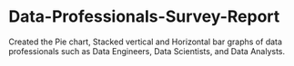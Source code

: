 # Data-Professionals-Survey-Report
Created the Pie chart, Stacked vertical and Horizontal bar graphs of data professionals such as Data Engineers, Data Scientists, and Data Analysts.
